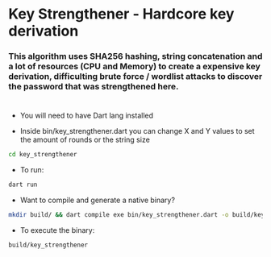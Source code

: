 # Key Strengthener - Hardcore key derivation
### This algorithm uses SHA256 hashing, string concatenation and a lot of resources (CPU and Memory) to create a expensive key derivation, difficulting brute force / wordlist attacks to discover the password that was strengthened here.
#
* You will need to have Dart lang installed

* Inside bin/key_strengthener.dart you can change X and Y values to set the amount of rounds or the string size

```bash
cd key_strengthener
```
* To run:
```bash
dart run
```
* Want to compile and generate a native binary?
```bash
mkdir build/ && dart compile exe bin/key_strengthener.dart -o build/key_strengthener
```
* To execute the binary:
```bash
build/key_strengthener
```